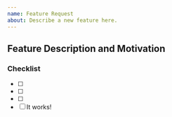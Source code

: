 ```yaml
---
name: Feature Request
about: Describe a new feature here.
---
```


## Feature Description and Motivation
<!-- It is time we add a cow bell to the Robot Overlords. It would be cool for them to have cow bells. -->

### Checklist
* [ ] <!-- Design the cow bell -->
* [ ] <!-- Place the cow bell on RoboMaster 9000 -->
* [ ] <!-- Add sound to the cow bell when RoboMaster 9000 moves -->
* [ ] It works!